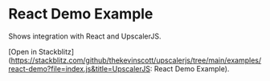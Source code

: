 # React Demo Example

Shows integration with React and UpscalerJS.

[Open in Stackblitz](https://stackblitz.com/github/thekevinscott/upscalerjs/tree/main/examples/react-demo?file=index.js&title=UpscalerJS: React Demo Example).

